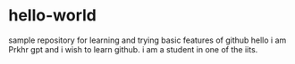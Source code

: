 # hello-world
sample repository for learning and trying basic features of github
hello i am Prkhr gpt and i wish to learn github.
i am a student in one of the iits.
